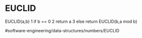 # EUCLID
EUCLID(a,b)
1 if b == 0 
2   return a 
3 else return EUCLID(b,a mod b)

#software-engineering/data-structures/numbers/EUCLID
